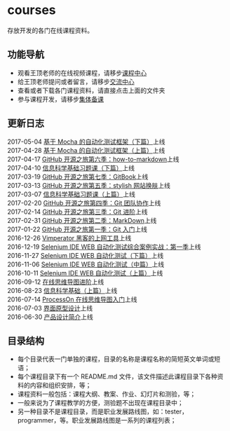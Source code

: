 # courses

存放开发的各门在线课程资料。

## 功能导航

- 观看王顶老师的在线视频课程，请移步[课程中心](http://edu.51cto.com/lecturer/index/user_id-8606427.html)
- 给王顶老师提问或者留言，请移步[交流中心](https://github.com/wangding/courses/issues)
- 查看或者下载各门课程资料，请直接点击上面的文件夹
- 参与课程开发，请移步[集体备课](CONTRIBUTION.md)

## 更新日志

2017-05-04 [基于 Mocha 的自动化测试框架（下篇）](http://edu.51cto.com/course/course_id-9084.html)上线  
2017-04-28 [基于 Mocha 的自动化测试框架（上篇）](http://edu.51cto.com/course/course_id-9011.html)上线  
2017-04-17 [GitHub 开源之旅第六季：how-to-markdown](http://edu.51cto.com/course/course_id-8513.html)上线  
2017-04-10 [信息科学基础习题课（下篇）](http://edu.51cto.com/course/course_id-8836.html)上线  
2017-03-19 [GitHub 开源之旅第七季：GitBook](http://edu.51cto.com/course/course_id-8684.html)上线  
2017-03-13 [GitHub 开源之旅第五季：stylish 网站换肤](http://edu.51cto.com/course/course_id-8510.html)上线  
2017-03-07 [信息科学基础习题课（上篇）](http://edu.51cto.com/course/course_id-8511.html)上线  
2017-02-20 [GitHub 开源之旅第四季：Git 团队协作](http://edu.51cto.com/course/course_id-8367.html)上线  
2017-02-14 [GitHub 开源之旅第三季：Git 进阶](http://edu.51cto.com/course/course_id-8177.html)上线  
2017-02-31 [GitHub 开源之旅第二季：MarkDown](http://edu.51cto.com/course/course_id-8043.html)上线  
2017-01-22 [GitHub 开源之旅第一季：Git 入门](http://edu.51cto.com/course/course_id-7845.html)上线  
2016-12-26 [Vimperator 黑客的上网工具](http://edu.51cto.com/course/course_id-8023.html)上线  
2016-12-19 [Selenium IDE WEB 自动化测试综合案例实战：第一季](http://edu.51cto.com/course/course_id-7864.html)上线  
2016-11-27 [Selenium IDE WEB 自动化测试（下篇）](http://edu.51cto.com/course/course_id-7578.html)上线  
2016-11-06 [Selenium IDE WEB 自动化测试（中篇）](http://edu.51cto.com/course/course_id-7425.html)上线  
2016-10-11 [Selenium IDE WEB 自动化测试（上篇）](http://edu.51cto.com/course/course_id-7320.html)上线  
2016-09-12 [在线思维导图进阶](http://edu.51cto.com/course/course_id-7126.html)上线  
2016-08-23 [信息科学基础（上篇）](http://edu.51cto.com/course/course_id-6578.html)上线  
2016-07-14 [ProcessOn 在线思维导图入门](http://edu.51cto.com/course/course_id-6453.html)上线  
2016-07-03 [界面原型设计](http://edu.51cto.com/course/course_id-6438.html)上线  
2016-06-30 [产品设计简介](http://edu.51cto.com/course/course_id-6407.html)上线  


## 目录结构

- 每个目录代表一门单独的课程，目录的名称是课程名称的简短英文单词或短语；   
- 每个课程目录下有一个 README.md 文件，该文件描述此课程目录下各种资料的内容和组织安排，等；  
- 课程资料一般包括：课程大纲、教案、作业、幻灯片和测验，等；  
- 一般来说为了课程教学的方便，测验题不出现在课程目录中；  
- 另一种目录不是课程目录，而是职业发展路线图，如：tester，programmer，等。职业发展路线图是一系列的课程列表；  
